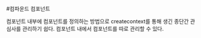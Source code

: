 #컴파운드 컴포넌트

컴포넌트 내부에 컴포넌트를 정의하는 방법으로 createcontext를 통해 생긴 종단간 관심사를 관리하기 쉽다. 컴포넌트 내에서 컴포넌트를 따로 관리할 수 있다. 
